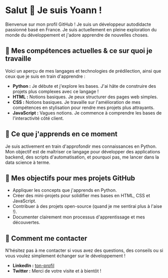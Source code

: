 # Salut 👋 Je suis Yoann !

Bienvenue sur mon profil GitHub ! Je suis un développeur autodidacte passionné basé en France. Je suis actuellement en pleine exploration du monde du développement et j'adore apprendre de nouvelles choses.

## 🚀 Mes compétences actuelles & ce sur quoi je travaille

Voici un aperçu de mes langages et technologies de prédilection, ainsi que ceux que je suis en train d'apprendre :

* **Python :** Je débute et j'explore les bases. J'ai hâte de construire des projets plus complexes avec ce langage !
* **HTML :** Notions basiques. Je peux structurer des pages web simples.
* **CSS :** Notions basiques. Je travaille sur l'amélioration de mes compétences en stylisation pour rendre mes projets plus attrayants.
* **JavaScript :** Vagues notions. Je commence à comprendre les bases de l'interactivité côté client.

## 🌱 Ce que j'apprends en ce moment

Je suis activement en train d'approfondir mes connaissances en Python. Mon objectif est de maîtriser ce langage pour développer des applications backend, des scripts d'automatisation, et pourquoi pas, me lancer dans la data science à terme.

## 🎯 Mes objectifs pour mes projets GitHub

* Appliquer les concepts que j'apprends en Python.
* Créer des mini-projets pour solidifier mes bases en HTML, CSS et JavaScript.
* Contribuer à des projets open-source (quand je me sentirai plus à l'aise !).
* Documenter clairement mon processus d'apprentissage et mes découvertes.

## 💬 Comment me contacter

N'hésitez pas à me contacter si vous avez des questions, des conseils ou si vous voulez simplement échanger sur le développement !

* **LinkedIn :** [ton-profil](https://www.linkedin.com/in/yoann-baudrin-235302245/)
* **Twitter :** Merci de votre visite et à bientôt !
